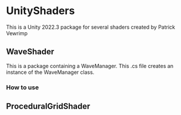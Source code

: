 # UnityShaders
This is a Unity 2022.3 package for several shaders created by Patrick Vewrimp

## WaveShader
This is a package containing a WaveManager. This .cs file creates an instance of the WaveManager class.

### How to use


## ProceduralGridShader
